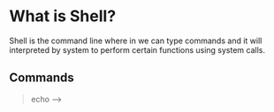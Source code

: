 # What is Shell?

Shell is the command line where in we can type commands and it will interpreted by system to perform certain functions using system calls.

## Commands

> echo --> 